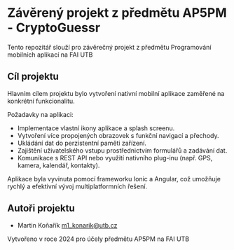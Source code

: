 # Závěrený projekt z předmětu AP5PM - CryptoGuessr
Tento repozitář slouží pro závěrečný projekt z předmětu Programování mobilních aplikací na FAI UTB

## Cíl projektu
Hlavním cílem projektu bylo vytvoření nativní mobilní aplikace zaměřené na konkrétní funkcionalitu.

Požadavky na aplikaci:
* Implementace vlastní ikony aplikace a splash screenu.
* Vytvoření více propojených obrazovek s funkční navigací a přechody.
* Ukládání dat do perzistentní paměti zařízení.
* Zajištění uživatelského vstupu prostřednictvím formulářů a zadávání dat.
* Komunikace s REST API nebo využití nativního plug-inu (např. GPS, kamera, kalendář, kontakty).

Aplikace byla vyvinuta pomocí frameworku Ionic a Angular, což umožňuje rychlý a efektivní vývoj multiplatformních řešení.

## Autoři projektu
* Martin Koňařík m1_konarik@utb.cz

Vytvořeno v roce 2024 pro účely předmětu AP5PM na FAI UTB
